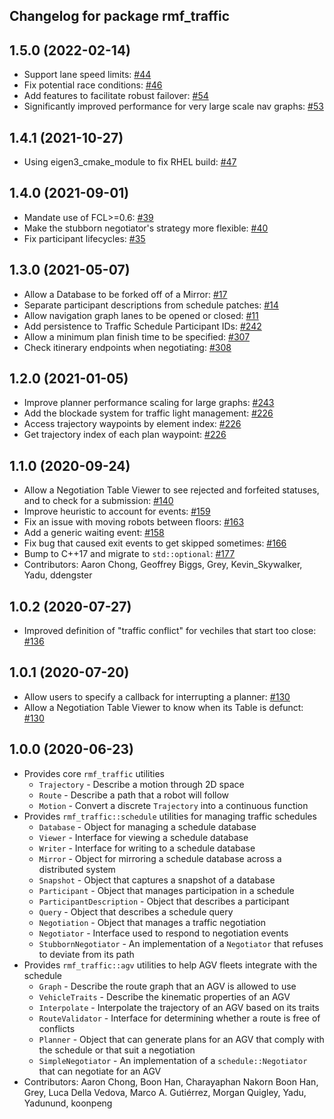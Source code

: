 ## Changelog for package rmf_traffic

1.5.0 (2022-02-14)
------------------
* Support lane speed limits: [#44](https://github.com/open-rmf/rmf_traffic/pull/44)
* Fix potential race conditions: [#46](https://github.com/open-rmf/rmf_traffic/pull/46)
* Add features to facilitate robust failover: [#54](https://github.com/open-rmf/rmf_traffic/pull/54)
* Significantly improved performance for very large scale nav graphs: [#53](https://github.com/open-rmf/rmf_traffic/pull/53)

1.4.1 (2021-10-27)
------------------
* Using eigen3_cmake_module to fix RHEL build: [#47](https://github.com/open-rmf/rmf_traffic/pull/47)

1.4.0 (2021-09-01)
------------------
* Mandate use of FCL>=0.6: [#39](https://github.com/open-rmf/rmf_traffic/pull/39)
* Make the stubborn negotiator's strategy more flexible: [#40](https://github.com/open-rmf/rmf_traffic/pull/40)
* Fix participant lifecycles: [#35](https://github.com/open-rmf/rmf_traffic/pull/35)

1.3.0 (2021-05-07)
------------------
* Allow a Database to be forked off of a Mirror: [#17](https://github.com/open-rmf/rmf_traffic/pull/17)
* Separate participant descriptions from schedule patches: [#14](https://github.com/open-rmf/rmf_traffic/pull/14)
* Allow navigation graph lanes to be opened or closed: [#11](https://github.com/open-rmf/rmf_traffic/pull/11)
* Add persistence to Traffic Schedule Participant IDs: [#242](https://github.com/osrf/rmf_core/pull/242)
* Allow a minimum plan finish time to be specified: [#307](https://github.com/osrf/rmf_core/pull/307)
* Check itinerary endpoints when negotiating: [#308](https://github.com/osrf/rmf_core/pull/308)

1.2.0 (2021-01-05)
------------------
* Improve planner performance scaling for large graphs: [#243](https://github.com/osrf/rmf_core/pull/243)
* Add the blockade system for traffic light management: [#226](https://github.com/osrf/rmf_core/pull/226)
* Access trajectory waypoints by element index: [#226](https://github.com/osrf/rmf_core/pull/226)
* Get trajectory index of each plan waypoint: [#226](https://github.com/osrf/rmf_core/pull/226)

1.1.0 (2020-09-24)
------------------
* Allow a Negotiation Table Viewer to see rejected and forfeited statuses, and to check for a submission: [#140](https://github.com/osrf/rmf_core/pull/140/)
* Improve heuristic to account for events: [#159](https://github.com/osrf/rmf_core/pull/159/)
* Fix an issue with moving robots between floors: [#163](https://github.com/osrf/rmf_core/pull/163/)
* Add a generic waiting event: [#158](https://github.com/osrf/rmf_core/pull/158)
* Fix bug that caused exit events to get skipped sometimes: [#166](https://github.com/osrf/rmf_core/pull/166)
* Bump to C++17 and migrate to `std::optional`: [#177](https://github.com/osrf/rmf_core/pull/177)
* Contributors: Aaron Chong, Geoffrey Biggs, Grey, Kevin_Skywalker, Yadu, ddengster

1.0.2 (2020-07-27)
------------------
* Improved definition of "traffic conflict" for vechiles that start too close: [#136](https://github.com/osrf/rmf_core/pull/136)

1.0.1 (2020-07-20)
------------------
* Allow users to specify a callback for interrupting a planner: [#130](https://github.com/osrf/rmf_core/pull/130/)
* Allow a Negotiation Table Viewer to know when its Table is defunct: [#130](https://github.com/osrf/rmf_core/pull/130/)

1.0.0 (2020-06-23)
------------------
* Provides core `rmf_traffic` utilities
    * `Trajectory` - Describe a motion through 2D space
    * `Route` - Describe a path that a robot will follow
    * `Motion` - Convert a discrete `Trajectory` into a continuous function
* Provides `rmf_traffic::schedule` utilities for managing traffic schedules
    * `Database` - Object for managing a schedule database
    * `Viewer` - Interface for viewing a schedule database
    * `Writer` - Interface for writing to a schedule database
    * `Mirror` - Object for mirroring a schedule database across a distributed system
    * `Snapshot` - Object that captures a snapshot of a database
    * `Participant` - Object that manages participation in a schedule
    * `ParticipantDescription` - Object that describes a participant
    * `Query` - Object that describes a schedule query
    * `Negotiation` - Object that manages a traffic negotiation
    * `Negotiator` - Interface used to respond to negotiation events
    * `StubbornNegotiator` - An implementation of a `Negotiator` that refuses to deviate from its path
* Provides `rmf_traffic::agv` utilities to help AGV fleets integrate with the schedule
    * `Graph` - Describe the route graph that an AGV is allowed to use
    * `VehicleTraits` - Describe the kinematic properties of an AGV
    * `Interpolate` - Interpolate the trajectory of an AGV based on its traits
    * `RouteValidator` - Interface for determining whether a route is free of conflicts
    * `Planner` - Object that can generate plans for an AGV that comply with the schedule or that suit a negotiation
    * `SimpleNegotiator` - An implementation of a `schedule::Negotiator` that can negotiate for an AGV
* Contributors: Aaron Chong, Boon Han, Charayaphan Nakorn Boon Han, Grey, Luca Della Vedova, Marco A. Gutiérrez, Morgan Quigley, Yadu, Yadunund, koonpeng
